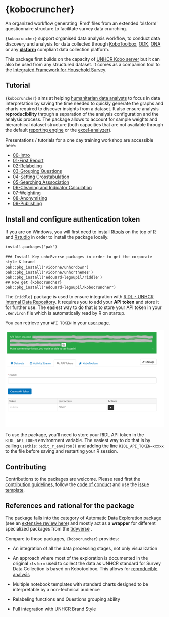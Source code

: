 # {kobocruncher}
An organized workflow generating 'Rmd' files from an extended 'xlsform' questionnaire structure to facilitate survey data crunching.  

`{kobocruncher}` support organised data analysis workflow, to conduct data discovery and analysis for data collected through  [KoboToolbox](https://www.kobotoolbox.org/), [ODK](https://opendatakit.org/), [ONA](https://ona.io/home/) or any __[xlsform](http://xlsform.org)__ compliant data collection platform.

This package first builds on the capacity of [UNHCR Kobo server](http://kobo.unhcr.org) but it can also be used from any structured dataset. It comes as a companion tool to the [Integrated Framework for Household Survey](https://unhcr.github.io/Integrated-framework-household-survey).



## Tutorial 

`{kobocruncher}` aims at helping [humanitarian data analysts](https://humanitarian-user-group.github.io/) to focus in data interpretation by saving the time needed to quickly generate the graphs and charts required to discover insights from a dataset. It also ensure analysis __reproducibility__ through a separation of the analysis configuration and the analysis process. The package allows to account for sample weights and hierarchical dataset structure (both capacities that are not available through the default [reporting engine](http://support.kobotoolbox.org/articles/2847676-viewing-and-creating-custom-reports) or the [excel-analyzer](http://support.kobotoolbox.org/articles/592387-using-the-excel-analyzer)).  

Presentations / tutorials for a one day training workshop are accessible here:

  *  [00-Intro](tutorial/00-Intro.html)  
  *  [01-First Report](tutorial/01-First_Report.html)  
  *  [02-Relabeling](tutorial/02-Relabeling.html)  
  *  [03-Grouping Questions](tutorial/03-Grouping_Questions.html)  
  *  [04-Setting Crosstabulation](tutorial/04-Setting_Crosstabulation.html)  
  *  [05-Searching Asssociation](tutorial/05-Searching_Asssociation.html)  
  *  [06-Cleaning and Indicator Calculation](tutorial/06-Cleaning_and_Indicator_calculation.html)  
  *  [07-Weighting](tutorial/07-Weighting.html)   
  *  [08-Anonymising](tutorial/08-Anonymising.html)  
  *  [09-Publishing](tutorial/09-Publishing.html)  

## Install and configure authentication token

 If you are on Windows, you will first need to install [Rtools](https://cran.r-project.org/bin/windows/Rtools/) on the top of [R](https://cran.r-project.org/bin/windows/base/) and [Rstudio](https://posit.co/download/rstudio-desktop/) in order to install the package locally.

```{r}
install.packages("pak")

### Install Key unhcRverse packages in order to get the corporate style & brand
pak::pkg_install('vidonne/unhcrdown')
pak::pkg_install('vidonne/unhcrthemes')
pak::pkg_install('edouard-legoupil/riddle')
## Now get {kobocruncher}
pak::pkg_install("edouard-legoupil/kobocruncher")  
```  

The `{riddle}` package is used to ensure integration with [RIDL - UNHCR Internal Data Repository](https://ridl.unhcr.org).
It requires you to add your __API token__ and store it for further use. 
The easiest way to do that is to store your API token in your `.Renviron` file which 
is automatically read by R on startup.

You can retrieve your `API TOKEN` in your [user page](https://ridl.unhcr.org/user/).

![api_token_img](https://raw.githubusercontent.com/Edouard-Legoupil/riddle/main/inst/token.png)

To use the package, you’ll need to store your RIDL API token in the `RIDL_API_TOKEN` environment variable. 
The easiest way to do that is by calling `usethis::edit_r_environ()` and adding the line
`RIDL_API_TOKEN=xxxxx` to the file before saving and restarting your R session.


## Contributing

Contributions to the packages are welcome. Please read first the [contribution guidelines](CONTRIBUTING.html), follow the [code of conduct](CODE_OF_CONDUCT.html) and use the [issue template](ISSUE_TEMPLATE.html).

## References and rational for the package

The package falls into the category of Automatic Data Exploration package (see an [extensive review here](https://github.com/mstaniak/autoEDA-resources)) and mostly act as a __wrapper__ for different specialized packages from the [tidyverse](https://www.tidyverse.org/) . 

Compare to those packages, `{kobocruncher}` provides:  

 * An integration of all the data processing stages, not only visualization

 * An approach where most of the exploration is documented in the original `xlsform` used to collect the data as UNHCR standard for Survey Data Collection is based on Kobotoolbox. This allows for [reproducible analysis](https://unhcr-americas.github.io/reproducibility/index.html)
 
 * Multiple notebook templates with standard charts designed to be interpretable by a non-technical audience

 * Relabeling functions and Questions grouping ability

 * Full integration with UNHCR Brand Style

